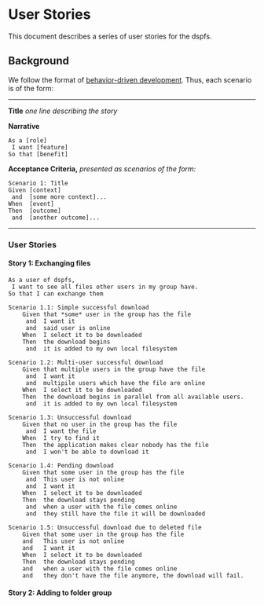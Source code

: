 # User Stories
This document describes a series of user stories for the dspfs.

## Background
We follow the format of [behavior-driven development](http://dannorth.net/whats-in-a-story/). Thus, each scenario is of the form:

---
 **Title** _one line describing the story_

**Narrative**

    As a [role]
     I want [feature]
    So that [benefit]

**Acceptance Criteria,** _presented as scenarios of the form:_

    Scenario 1: Title
    Given [context]
     and  [some more context]...
    When  [event] 
    Then  [outcome]
     and  [another outcome]...
---


### User Stories

#### Story 1: Exchanging files
    As a user of dspfs,  
     I want to see all files other users in my group have.  
    So that I can exchange them

    Scenario 1.1: Simple successful download
        Given that *some* user in the group has the file
         and  I want it
         and  said user is online
        When  I select it to be downloaded 
        Then  the download begins
         and  it is added to my own local filesystem

    Scenario 1.2: Multi-user successful download
        Given that multiple users in the group have the file
         and  I want it
         and  multipile users which have the file are online
        When  I select it to be downloaded 
        Then  the download begins in parallel from all available users.
         and  it is added to my own local filesystem

    Scenario 1.3: Unsuccessful download
        Given that no user in the group has the file
         and  I want the file
        When  I try to find it
        Then  the application makes clear nobody has the file
         and  I won't be able to download it

    Scenario 1.4: Pending download
        Given that some user in the group has the file
         and  This user is not online
         and  I want it
        When  I select it to be downloaded 
        Then  the download stays pending
         and  when a user with the file comes online
         and  they still have the file it will be downloaded

    Scenario 1.5: Unsuccessful download due to deleted file
        Given that some user in the group has the file
        and   This user is not online
        and   I want it
        When  I select it to be downloaded 
        Then  the download stays pending
        and   when a user with the file comes online
        and   they don't have the file anymore, the download will fail.
        

#### Story 2: Adding to folder group